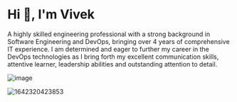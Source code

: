 <h1>Hi 👋, I'm Vivek</h1>
<p>A highly skilled engineering professional with a strong background in Software Engineering and DevOps, bringing over 4 years of comprehensive IT experience. I am determined and eager to further my career in the DevOps technologies as I bring forth my excellent communication skills, attentive learner, leadership abilities and outstanding attention to detail.</p>

![image](https://github.com/127-0-0-vvk/127-0-0-vvk/assets/41470324/8ecc6e88-cdf8-4407-b684-5a0e9c2d5e98)

![1642320423853](https://user-images.githubusercontent.com/48784001/203785020-2b4826c1-7ddb-4de8-b65b-ebf6e04c5290.jpeg)




